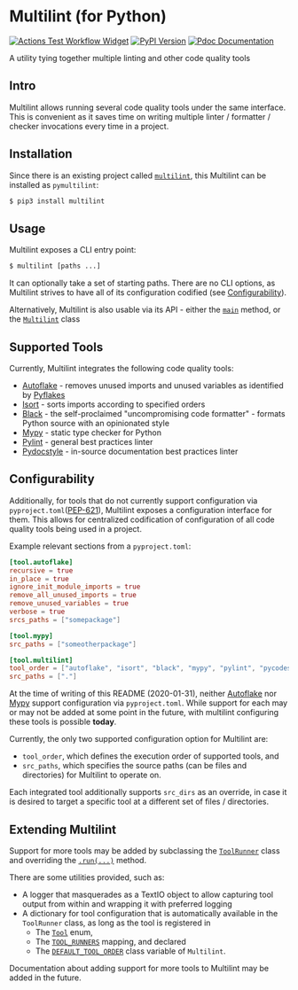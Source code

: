 # Multilint (for Python)

[![Actions Test Workflow Widget](https://github.com/gkze/multilint/workflows/ci/badge.svg)](https://github.com/gkze/multilint/actions?query=workflow%3Aci)
[![PyPI Version](https://img.shields.io/pypi/v/pymultilint)](https://pypi.org/project/pymultilint/)
[![Pdoc Documentation](https://img.shields.io/badge/pdoc-docs-green)](https://gkze.github.io/multilint/multilint.html)

A utility tying together multiple linting and other code quality tools

## Intro

Multilint allows running several code quality tools under the same interface.
This is convenient as it saves time on writing multiple linter / formatter /
checker invocations every time in a project.

## Installation

Since there is an existing project called
[`multilint`](https://pypi.org/project/multilint/), this Multilint can be
installed as `pymultilint`:

```bash
$ pip3 install multilint
```

## Usage

Multilint exposes a CLI entry point:

```bash
$ multilint [paths ...]
```

It can optionally take a set of starting paths. There are no CLI options,
as Multilint strives to have all of its configuration codified (see
[Configurability](#configurability)).

Alternatively, Multilint is also usable via its API - either the
[`main`](multilint.py#L526) method, or the
[`Multilint`](multilint.py#L447) class

## Supported Tools

Currently, Multilint integrates the following code quality tools:

* [Autoflake](https://github.com/myint/autoflake) - removes unused imports and
  unused variables as identified by [Pyflakes](https://github.com/PyCQA/pyflakes)
* [Isort](https://pycqa.github.io/isort/) - sorts imports according to specified
  orders
* [Black](https://black.readthedocs.io/en/stable/) - the self-proclaimed
  "uncompromising code formatter" - formats Python source with an opinionated
  style
* [Mypy](http://mypy-lang.org) - static type checker for Python
* [Pylint](https://www.pylint.org) - general best practices linter
* [Pydocstyle](http://www.pydocstyle.org/en/stable/) - in-source documentation
  best practices linter

## Configurability

Additionally, for tools that do not currently support configuration via
`pyproject.toml`([PEP-621](https://www.python.org/dev/peps/pep-0621/)),
Multilint exposes a configuration interface for them. This allows for
centralized codification of configuration of all code quality tools being used
in a project.

Example relevant sections from a `pyproject.toml`:

```toml
[tool.autoflake]
recursive = true
in_place = true
ignore_init_module_imports = true
remove_all_unused_imports = true
remove_unused_variables = true
verbose = true
srcs_paths = ["somepackage"]

[tool.mypy]
src_paths = ["someotherpackage"]

[tool.multilint]
tool_order = ["autoflake", "isort", "black", "mypy", "pylint", "pycodestyle"]
src_paths = ["."]
```

At the time of writing of this README (2020-01-31), neither
[Autoflake](https://github.com/myint/autoflake/issues/59) nor
[Mypy](https://github.com/python/mypy/issues/5205https://github.com/python/mypy/issues/5205)
support configuration via `pyproject.toml`. While support for each may or may
not be added at some point in the future, with multilint configuring these tools
is possible **today**.

Currently, the only two supported configuration option for Multilint are:

* `tool_order`, which defines the execution order of supported tools, and
* `src_paths`, which specifies the source paths (can be files and directories)
  for Multilint to operate on.

Each integrated tool additionally supports `src_dirs` as an override, in case
it is desired to target a specific tool at a different set of files
/ directories.

## Extending Multilint

Support for more tools may be added by subclassing the
[`ToolRunner`](multilint.py#L127) class and overriding the
[`.run(...)`](multilint.py#L159) method.

There are some utilities provided, such as:

* A logger that masquerades as a TextIO object to allow capturing tool output
  from within and wrapping it with preferred logging
* A dictionary for tool configuration that is automatically available in the
  `ToolRunner` class, as long as the tool is registered in
  * The [`Tool`](multilint.py#L47) enum,
  * The [`TOOL_RUNNERS`](multilint.py#L446) mapping, and declared
  * The [`DEFAULT_TOOL_ORDER`](multilint.py#L465) class variable of `Multilint`.

Documentation about adding support for more tools to Multilint may be added in
the future.
